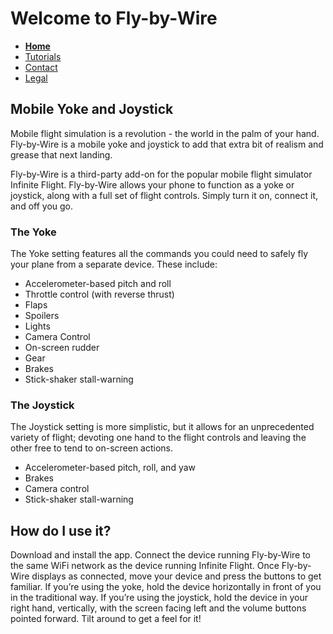 # Welcome to Fly-by-Wire

- **[Home](https://tomthetank46.github.io/Fly-by-Wire/index)**
- [Tutorials](https://tomthetank46.github.io/Fly-by-Wire/tutorials)
- [Contact](https://tomthetank46.github.io/Fly-by-Wire/contact)
- [Legal](https://tomthetank46.github.io/Fly-by-Wire/legal)

## Mobile Yoke and Joystick

Mobile flight simulation is a revolution - the world in the palm of your hand. Fly-by-Wire is a mobile yoke and joystick to add that extra bit of realism and grease that next landing.

Fly-by-Wire is a third-party add-on for the popular mobile flight simulator Infinite Flight. Fly-by-Wire allows your phone to function as a yoke or joystick, along with a full set of flight controls. Simply turn it on, connect it, and off you go.

### The Yoke

The Yoke setting features all the commands you could need to safely fly your plane from a separate device. These include:

* Accelerometer-based pitch and roll
* Throttle control (with reverse thrust)
* Flaps
* Spoilers
* Lights
* Camera Control
* On-screen rudder
* Gear
* Brakes
* Stick-shaker stall-warning

### The Joystick

The Joystick setting is more simplistic, but it allows for an unprecedented variety of flight; devoting one hand to the flight controls and leaving the other free to tend to on-screen actions.

* Accelerometer-based pitch, roll, and yaw
* Brakes
* Camera control
* Stick-shaker stall-warning

## How do I use it?

Download and install the app. Connect the device running Fly-by-Wire to the same WiFi network as the device running Infinite Flight. Once Fly-by-Wire displays as connected, move your device and press the buttons to get familiar. If you’re using the yoke, hold the device horizontally in front of you in the traditional way. If you’re using the joystick, hold the device in your right hand, vertically, with the screen facing left and the volume buttons pointed forward. Tilt around to get a feel for it!
